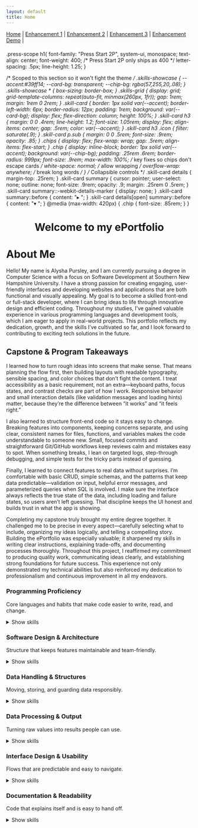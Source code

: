 ```yaml
---
layout: default
title: Home
---
```


<!-- Simple nav -->
<nav style="margin-bottom: 20px;">
  <a href="./index.html">Home</a> |
  <a href="./enhancement-1.md">Enhancement 1</a> |
  <a href="./enhancement-2.md">Enhancement 2</a> |
  <a href="./enhancement-3.md">Enhancement 3</a> |
   <a href="https://corner-grocer-alyshaspradlin.replit.app">Enhancement Demo</a> |
  </nav>
<link rel="preconnect" href="https://fonts.googleapis.com">
<link rel="preconnect" href="https://fonts.gstatic.com" crossorigin>
<link href="https://fonts.googleapis.com/css2?family=Cascadia+Code:ital,wght@0,200..700;1,200..700&family=Cascadia+Mono:ital,wght@0,200..700;1,200..700&family=DotGothic16&family=Fira+Code:wght@300..700&family=Handjet:wght@100..900&family=Jersey+15&family=Jersey+20&family=Jersey+25&family=Pixelify+Sans:wght@400..700&family=Press+Start+2P&family=Share+Tech&family=Share+Tech+Mono&family=Silkscreen:wght@400;700&family=VT323&display=swap" rel="stylesheet">

 .press-scope h1{
    font-family: "Press Start 2P", system-ui, monospace;
    text-align: center;
    font-weight: 400;        /* Press Start 2P only ships as 400 */
    letter-spacing: .5px;
    line-height: 1.25;
  }

  /* Scoped to this section so it won't fight the theme */
    .skills-showcase { --accent:#39ff14; --card-bg: transparent; --chip-bg: rgba(57,255,20,.08); }
    .skills-showcase * { box-sizing: border-box; }
    .skills-grid {
      display: grid;
      grid-template-columns: repeat(auto-fit, minmax(260px, 1fr));
      gap: 1rem;
      margin: 1rem 0 2rem;
    }
    .skill-card {
      border: 1px solid var(--accent);
      border-left-width: 6px;
      border-radius: 12px;
      padding: 1rem;
      background: var(--card-bg);
      display: flex;
      flex-direction: column;
      height: 100%;
    }
    .skill-card h3 {
      margin: 0 0 .4rem;
      line-height: 1.2;
      font-size: 1.05rem;
      display: flex; align-items: center; gap: .5rem;
      color: var(--accent);
    }
    .skill-card h3 .icon { filter: saturate(.9); }
    .skill-card p.sub { margin: 0 0 .5rem; font-size: .9rem; opacity: .85; }
    .chips { display: flex; flex-wrap: wrap; gap: .5rem; align-items: flex-start; }
    .chip {
      display: inline-block;
      border: 1px solid var(--accent);
      background: var(--chip-bg);
      padding: .25rem .6rem;
      border-radius: 999px;
      font-size: .9rem;
      max-width: 100%;
      /* key fixes so chips don't escape cards */
      white-space: normal;              /* allow wrapping */
      overflow-wrap: anywhere;          /* break long words */
    }
    /* Collapsible controls */
    .skill-card details { margin-top: .25rem; }
    .skill-card summary {
      cursor: pointer; user-select: none; outline: none;
      font-size: .9rem; opacity: .9; margin: .25rem 0 .5rem;
    }
    .skill-card summary::-webkit-details-marker { display: none; }
    .skill-card summary::before { content: "▸ "; }
    .skill-card details[open] summary::before { content: "▾ "; }
    @media (max-width: 420px) {
      .chip { font-size: .85rem; }
    }

<!-- Typed header -->
<center> <h1 id="typed-header">Welcome to my ePortfolio</h1></center>

# About Me
Hello! My name is Alysha Pursley, and I am currently pursuing a degree in Computer Science with a focus on Software Development at Southern New Hampshire University. I have a strong passion for creating engaging, user-friendly interfaces and developing websites and applications that are both functional and visually appealing. My goal is to become a skilled front-end or full-stack developer, where I can bring ideas to life through innovative design and efficient coding. Throughout my studies, I’ve gained valuable experience in various programming languages and development tools, which I am eager to apply in real-world projects. This portfolio reflects my dedication, growth, and the skills I’ve cultivated so far, and I look forward to contributing to exciting tech solutions in the future.

## Capstone & Program Takeaways
I learned how to turn rough ideas into screens that make sense. That means planning the flow first, then building layouts with readable typography, sensible spacing, and color choices that don’t fight the content. I treat accessibility as a basic requirement, not an extra—keyboard paths, focus states, and contrast checks are part of how I work. Responsive behavior and small interaction details (like validation messages and loading hints) matter, because they’re the difference between “it works” and “it feels right.”

I also learned to structure front-end code so it stays easy to change. Breaking features into components, keeping concerns separate, and using clear, consistent names for files, functions, and variables makes the code understandable to someone new. Small, focused commits and straightforward Git/GitHub workflows keep reviews calm and mistakes easy to spot. When something breaks, I lean on targeted logs, step-through debugging, and simple tests for the tricky parts instead of guessing.

Finally, I learned to connect features to real data without surprises. I’m comfortable with basic CRUD, simple schemas, and the patterns that keep data predictable—validation on input, helpful error messages, and parameterized queries when SQL is involved. I make sure the interface always reflects the true state of the data, including loading and failure states, so users aren’t left guessing. That discipline keeps the UI honest and builds trust in what the app is showing.

Completing my capstone truly brought my entire degree together. It challenged me to be precise in every aspect—carefully selecting what to include, organizing my ideas logically, and telling a compelling story. Building the ePortfolio was especially valuable; it sharpened my skills in writing clear instructions, explaining trade-offs, and documenting processes thoroughly. Throughout this project, I reaffirmed my commitment to producing quality work, communicating ideas clearly, and establishing strong foundations for future success. This experience not only demonstrated my technical abilities but also reinforced my dedication to professionalism and continuous improvement in all my endeavors.


<div class="skills-grid">
    <!-- 1 -->
    <article class="skill-card">
      <h3>Programming Proficiency</h3>
      <p class="sub">Core languages and habits that make code easier to write, read, and change.</p>
      <details>
        <summary>Show skills</summary>
        <div class="chips">
          <span class="chip">Language Portability: C++ → Python</span>
          <span class="chip">Programming Proficiency</span>
          <span class="chip">Python</span>
          <span class="chip">C++</span>
          <span class="chip">Problem-Solving</span>
          <span class="chip">Function Abstraction</span>
        </div>
      </details>
    </article>
    <article class="skill-card">
      <h3>Software Design &amp; Architecture</h3>
      <p class="sub">Structure that keeps features maintainable and team-friendly.</p>
      <details>
        <summary>Show skills</summary>
        <div class="chips">
          <span class="chip">Software Design Principles</span>
          <span class="chip">Modular Architecture &amp; Design</span>
          <span class="chip">Separation of Concerns</span>
          <span class="chip">Code Reusability</span>
          <span class="chip">Basic Class Design</span>
          <span class="chip">Persistent Storage Design</span>
          <span class="chip">Basic Database Schema Design</span>
          <span class="chip">Expanded System Scalability</span>
          <span class="chip">Preserved Backward Compatibility</span>
        </div>
      </details>
    </article>
    <article class="skill-card">
      <h3>Data Handling &amp; Structures</h3>
      <p class="sub">Moving, storing, and guarding data responsibly.</p>
      <details>
        <summary>Show skills</summary>
        <div class="chips">
          <span class="chip">File I/O Handling</span>
          <span class="chip">Database Integration</span>
          <span class="chip">SQL Query Construction</span>
          <span class="chip">Safe Data Access Patterns</span>
          <span class="chip">Safe Dictionary Access</span>
          <span class="chip">Use of <code>defaultdict</code></span>
          <span class="chip">String Normalization</span>
          <span class="chip">Input Validation Implementation</span>
          <span class="chip">Input Handling Enhancements</span>
          <span class="chip">Error Handling in Data Operations</span>
        </div>
      </details>
    </article>
    <article class="skill-card">
      <h3> Data Processing &amp; Output</h3>
      <p class="sub">Turning raw values into results people can use.</p>
      <details>
        <summary>Show skills</summary>
        <div class="chips">
          <span class="chip">Data Sorting</span>
          <span class="chip">Alphabetical Sorting Logic</span>
          <span class="chip">Frequency-Based Sorting</span>
          <span class="chip">Data Retrieval and Display</span>
          <span class="chip">Histogram Output</span>
          <span class="chip">Search Functionality</span>
        </div>
      </details>
    </article>
    <article class="skill-card">
      <h3>Interface Design &amp; Usability</h3>
      <p class="sub">Flows that are predictable and easy to navigate.</p>
      <details>
        <summary>Show skills</summary>
        <div class="chips">
          <span class="chip">Menu Design</span>
          <span class="chip">Menu-Driven Interface</span>
          <span class="chip">Menu-Driven Interface Expansion</span>
          <span class="chip">Expanded Menu System</span>
          <span class="chip">User Experience Improvements</span>
        </div>
      </details>
    </article>
    <article class="skill-card">
      <h3>Documentation &amp; Readability</h3>
      <p class="sub">Code that explains itself and is easy to hand off.</p>
      <details>
        <summary>Show skills</summary>
        <div class="chips">
          <span class="chip">Code Documentation</span>
          <span class="chip">Commenting and Readability</span>
        </div>
      </details>
    </article>
  </div>
</section>


<script>
document.addEventListener("DOMContentLoaded", function () {
  const el = document.getElementById("typed-header");
  const text = el.textContent.trim();
  el.textContent = "";
  let i = 0;

  function type() {
    el.textContent = text.slice(0, i++);
    if (i <= text.length) {
      setTimeout(type, 50); // speed (ms per char)
    }
  }

  type();
});
</script>
